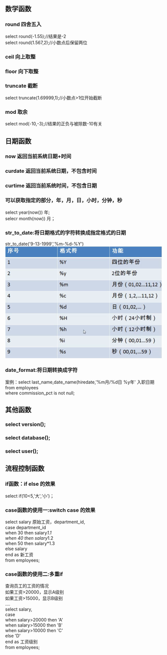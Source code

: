 ## 数学函数
### round 四舍五入
select round(-1.55);//结果是-2  
select round(1.567,2);//小数点后保留两位  
### ceil 向上取整
### floor 向下取整
### truncate 截断
select truncate(1.69999,1);//小数点>1位开始截断
### mod 取余
select mod(-10,-3);//结果的正负与被除数-10有关
## 日期函数
### now 返回当前系统日期+时间
### curdate 返回当前系统日期，不包含时间
### curtime 返回当前系统时间，不包含日期
### 可以获取指定的部分，年，月，日，小时，分钟，秒
select year(now()) 年;  
selecr month(now)) 月；  
### str_to_date:将日期格式的字符转换成指定格式的日期
str_to_date('9-13-1999','%m-%d-%Y')
![](2.png)
### date_format:将日期转换成字符
案例：select last_name,date_name(hiredate,'%m月/%d日 %y年' 入职日期  
from employees   
where commission_pct is not null;  
## 其他函数
### select version();  
### select database();  
### select user();
## 流程控制函数
### if函数：if else 的效果
select if(10<5,'大',‘小’)；  
### case函数的使用一:switch case 的效果
select salary 原始工资，department_id,  
case department_id  
when 30 then salary*1.1  
when 40 then salary*1.2  
when 50 then salary*1.3  
else salary  
end as 新工资  
from employees;  
### case函数的使用二:多重if
查询员工的工资的情况  
如果工资>20000，显示A级别  
如果工资>15000，显示B级别  
....  
select salary,  
case  
when salary>20000 then 'A'  
when salary>15000 then 'B'  
when salary>10000 then 'C'  
else 'D'  
end as 工资级别  
from employees;  

